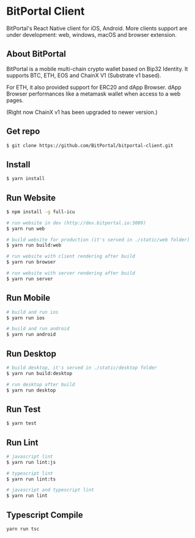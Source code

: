 # BitPortal Client

BitPortal's React Native client for iOS, Android. More clients support are under development: web, windows, macOS and browser extension.

## About BitPortal

BitPortal is a mobile multi-chain crypto wallet based on Bip32 Identity. It supports BTC, ETH, EOS and ChainX V1 (Substrate v1 based).

For ETH, it also provided support for ERC20 and dApp Browser. dApp Browser performances like a metamask wallet when access to a web pages.

(Right now ChainX v1 has been upgraded to newer version.)

## Get repo
```sh
$ git clone https://github.com/BitPortal/bitportal-client.git
```

## Install
```sh
$ yarn install
```

## Run Website
```sh
$ npm install -g full-icu

# run website in dev (http://dev.bitportal.io:3009)
$ yarn run web

# build website for production (it's served in ./static/web folder)
$ yarn run build:web

# run website with client rendering after build
$ yarn run browser

# run website with server rendering after build
$ yarn run server

```

## Run Mobile
```sh
# build and run ios
$ yarn run ios

# build and run android
$ yarn run android
```

## Run Desktop
```sh
# build desktop, it's served in ./static/desktop folder
$ yarn run build:desktop

# run desktop after build
$ yarn run desktop
```

## Run Test
```sh
$ yarn test
```

## Run Lint
```sh
# javascript lint
$ yarn run lint:js

# typescript lint
$ yarn run lint:ts

# javascript and typescript lint
$ yarn run lint
```

## Typescript Compile
```sh
yarn run tsc
```
